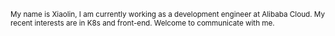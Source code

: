 <small>My name is Xiaolin, I am currently working as a development engineer at Alibaba Cloud. My recent interests are in K8s and front-end. Welcome to communicate with me.</small>


